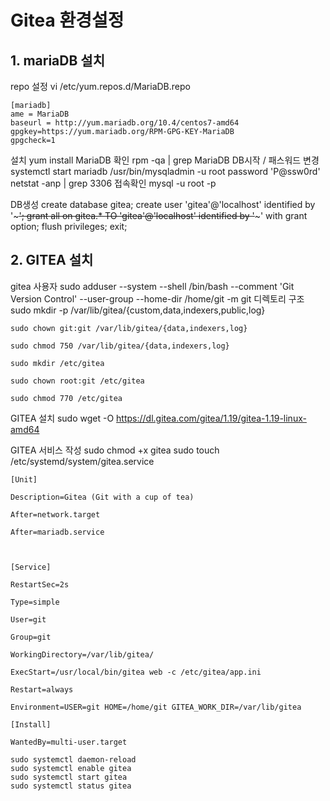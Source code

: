 # Gitea 환경설정

## 1. mariaDB 설치
  repo 설정
    vi /etc/yum.repos.d/MariaDB.repo

    [mariadb]
    ame = MariaDB
    baseurl = http://yum.mariadb.org/10.4/centos7-amd64
    gpgkey=https://yum.mariadb.org/RPM-GPG-KEY-MariaDB
    gpgcheck=1

  설치
    yum install MariaDB
  확인
    rpm -qa | grep MariaDB
  DB시작 / 패스워드 변경
    systemctl start mariadb
    /usr/bin/mysqladmin -u root password 'P@ssw0rd'
    netstat -anp | grep 3306
  접속확인
    mysql -u root -p

  DB생성
    create database gitea;
    create user 'gitea'@'localhost' identified by '~~~~~';
    grant all on gitea.* TO 'gitea'@'localhost' identified by '~~~~~' with grant option;
    flush privileges;
    exit;

## 2. GITEA 설치
  gitea 사용자
    sudo adduser --system --shell /bin/bash --comment 'Git Version Control' --user-group --home-dir /home/git -m git
  디렉토리 구조
    sudo mkdir -p /var/lib/gitea/{custom,data,indexers,public,log}
    
    sudo chown git:git /var/lib/gitea/{data,indexers,log}
    
    sudo chmod 750 /var/lib/gitea/{data,indexers,log}
    
    sudo mkdir /etc/gitea
    
    sudo chown root:git /etc/gitea

    sudo chmod 770 /etc/gitea
  GITEA 설치
    sudo wget -O https://dl.gitea.com/gitea/1.19/gitea-1.19-linux-amd64

  GITEA 서비스 작성
    sudo chmod +x gitea
    sudo touch /etc/systemd/system/gitea.service

    [Unit]

    Description=Gitea (Git with a cup of tea)

    After=network.target

    After=mariadb.service



    [Service]

    RestartSec=2s

    Type=simple

    User=git

    Group=git

    WorkingDirectory=/var/lib/gitea/

    ExecStart=/usr/local/bin/gitea web -c /etc/gitea/app.ini

    Restart=always

    Environment=USER=git HOME=/home/git GITEA_WORK_DIR=/var/lib/gitea

    [Install]

    WantedBy=multi-user.target

    sudo systemctl daemon-reload
    sudo systemctl enable gitea
    sudo systemctl start gitea
    sudo systemctl status gitea
